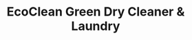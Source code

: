 ---
title: "EcoClean Green Dry Cleaner & Laundry"
url: /austin/ecoclean-green-dry-cleaner-and-laundry/
shop: laundry
---